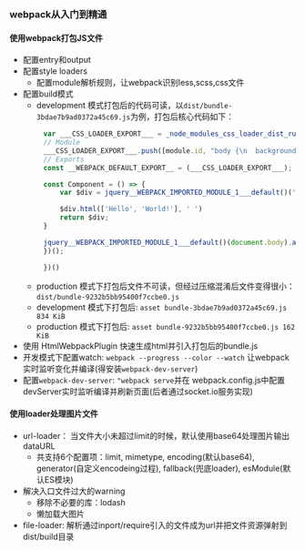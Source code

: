 ### webpack从入门到精通

#### 使用webpack打包JS文件

 - 配置entry和output
 - 配置style loaders
   - 配置module解析规则，让webpack识别less,scss,css文件
 - 配置build模式
   - development 模式打包后的代码可读，以`dist/bundle-3bdae7b9ad0372a45c69.js`为例，打包后核心代码如下：
   ```js
        var ___CSS_LOADER_EXPORT___ = _node_modules_css_loader_dist_runtime_api_js__WEBPACK_IMPORTED_MODULE_1___default()((_node_modules_css_loader_dist_runtime_cssWithMappingToString_js__WEBPACK_IMPORTED_MODULE_0___default()));
        // Module
        ___CSS_LOADER_EXPORT___.push([module.id, "body {\n  background: #ddd;\n  color: green;\n  display: flex;\n}\nbody div {\n  border: 1px solid red;\n}\n", "",{"version":3,"sources":["webpack://./src/index.less"],"names":[],"mappings":"AAAA;EACE,gBAAA;EACA,YAAA;EACA,aAAA;AACF;AAJA;EAMI,qBAAA;AACJ","sourcesContent":["body {\n  background: #ddd;\n  color     : green;\n  display   : flex;\n\n  div {\n    border: 1px solid red;\n  }\n}"],"sourceRoot":""}]);
        // Exports
        const __WEBPACK_DEFAULT_EXPORT__ = (___CSS_LOADER_EXPORT___);

        const Component = () => {
            var $div = jquery__WEBPACK_IMPORTED_MODULE_1___default()('<div />');

            $div.html(['Hello', 'World!'], ' ')
            return $div;
        }

        jquery__WEBPACK_IMPORTED_MODULE_1___default()(document.body).append(Component())
        })();

        })()
   ```
   - production 模式下打包后文件不可读，但经过压缩混淆后文件变得很小：`dist/bundle-9232b5bb95400f7ccbe0.js`
   - development 模式下打包后: `asset bundle-3bdae7b9ad0372a45c69.js 834 KiB`
   - production 模式下打包后: `asset bundle-9232b5bb95400f7ccbe0.js 162 KiB`
- 使用 HtmlWebpackPlugin 快速生成html并引入打包后的bundle.js
- 开发模式下配置watch: `webpack --progress --color --watch` 让webpack实时监听变化并编译(得安装`webpack-dev-server`)
- 配置`webpack-dev-server`: `"webpack serve`并在 webpack.config.js中配置devServer实时监听编译并刷新页面(后者通过socket.io服务实现)

#### 使用loader处理图片文件
 - url-loader： 当文件大小未超过limit的时候，默认使用base64处理图片输出dataURL
    - 共支持6个配置项：limit, mimetype, encoding(默认base64), generator(自定义encodeing过程), fallback(兜底loader), esModule(默认ES模块)
 - 解决入口文件过大的warning
   - 移除不必要的库：lodash
   - 懒加载大图片
 - file-loader: 解析通过inport/require引入的文件成为url并把文件资源弹射到dist/build目录


